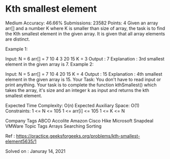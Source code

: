 <h1>Kth smallest element</h1> 
Medium Accuracy: 46.66% Submissions: 23582 Points: 4
Given an array arr[] and a number K where K is smaller than size of array, the task is to find the Kth smallest element in the given array. It is given that all array elements are distinct.

Example 1:

Input:
N = 6
arr[] = 7 10 4 3 20 15
K = 3
Output : 7
Explanation :
3rd smallest element in the given 
array is 7.
Example 2:

Input:
N = 5
arr[] = 7 10 4 20 15
K = 4
Output : 15
Explanation :
4th smallest element in the given 
array is 15.
Your Task:
You don't have to read input or print anything. Your task is to complete the function kthSmallest() which takes the array, it's size and an integer k as input and returns the kth smallest element.
 
 
Expected Time Complexity: O(n)
Expected Auxiliary Space: O(1)
Constraints:
1 <= N <= 105
1 <= arr[i] <= 105
1 <= K <= N
 

Company Tags
 ABCO Accolite Amazon Cisco Hike Microsoft Snapdeal VMWare
Topic Tags
 Arrays Searching Sorting

Ref : https://practice.geeksforgeeks.org/problems/kth-smallest-element5635/1

Solved on : Januray 14, 2021